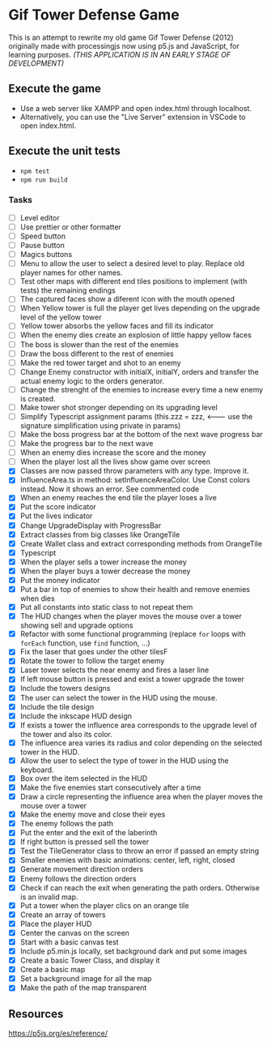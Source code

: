 # Gif Tower Defense Game

This is an attempt to rewrite my old game Gif Tower Defense (2012) originally made with processingjs now using p5.js and JavaScript, for learning purposes. _(THIS APPLICATION IS IN AN EARLY STAGE OF DEVELOPMENT)_

## Execute the game

- Use a web server like XAMPP and open index.html through localhost.
- Alternatively, you can use the "Live Server" extension in VSCode to open index.html.

## Execute the unit tests

- `npm test`
- `npm run build`

### Tasks

- [ ] Level editor
- [ ] Use prettier or other formatter
- [ ] Speed button
- [ ] Pause button
- [ ] Magics buttons
- [ ] Menu to allow the user to select a desired level to play. Replace old player names for other names.
- [ ] Test other maps with different end tiles positions to implement (with tests) the remaining endings
- [ ] The captured faces show a diferent icon with the mouth opened
- [ ] When Yellow tower is full the player get lives depending on the upgrade level of the yellow tower
- [ ] Yellow tower absorbs the yellow faces and fill its indicator
- [ ] When the enemy dies create an explosion of little happy yellow faces
- [ ] The boss is slower than the rest of the enemies
- [ ] Draw the boss different to the rest of enemies
- [ ] Make the red tower target and shot to an enemy
- [ ] Change Enemy constructor with initialX, initialY, orders and transfer the actual enemy logic to the orders generator.
- [ ] Change the strenght of the enemies to increase every time a new enemy is created.
- [ ] Make tower shot stronger depending on its upgrading level
- [ ] Simplify Typescript assignment params (this.zzz = zzz, <--- use the signature simplification using private in params)
- [ ] Make the boss progress bar at the bottom of the next wave progress bar
- [ ] Make the progress bar to the next wave
- [ ] When an enemy dies increase the score and the money
- [ ] When the player lost all the lives show game over screen
- [x] Classes are now passed throw parameters with any type. Improve it.
- [x] InfluenceArea.ts in method: setInfluenceAreaColor. Use Const colors instead. Now it shows an error. See commented code
- [x] When an enemy reaches the end tile the player loses a live
- [x] Put the score indicator
- [x] Put the lives indicator
- [x] Change UpgradeDisplay with ProgressBar
- [x] Extract classes from big classes like OrangeTile
- [x] Create Wallet class and extract corresponding methods from OrangeTile
- [x] Typescript
- [x] When the player sells a tower increase the money
- [x] When the player buys a tower decrease the money
- [x] Put the money indicator
- [x] Put a bar in top of enemies to show their health and remove enemies when dies
- [x] Put all constants into static class to not repeat them
- [x] The HUD changes when the player moves the mouse over a tower showing sell and upgrade options
- [x] Refactor with some functional programming (replace `for` loops with `forEach` function, use `find` function, ...)
- [x] Fix the laser that goes under the other tilesF
- [x] Rotate the tower to follow the target enemy
- [x] Laser tower selects the near enemy and fires a laser line
- [x] If left mouse button is pressed and exist a tower upgrade the tower
- [x] Include the towers designs
- [x] The user can select the tower in the HUD using the mouse.
- [x] Include the tile design
- [x] Include the inkscape HUD design
- [x] If exists a tower the influence area corresponds to the upgrade level of the tower and also its color.
- [x] The influence area varies its radius and color depending on the selected tower in the HUD.
- [x] Allow the user to select the type of tower in the HUD using the keyboard.
- [x] Box over the item selected in the HUD
- [x] Make the five enemies start consecutively after a time
- [x] Draw a circle representing the influence area when the player moves the mouse over a tower
- [x] Make the enemy move and close their eyes
- [x] The enemy follows the path
- [x] Put the enter and the exit of the laberinth
- [x] If right button is pressed sell the tower
- [x] Test the TileGenerator class to throw an error if passed an empty string
- [x] Smaller enemies with basic animations: center, left, right, closed
- [x] Generate movement direction orders
- [x] Enemy follows the direction orders
- [x] Check if can reach the exit when generating the path orders. Otherwise is an invalid map.
- [x] Put a tower when the player clics on an orange tile
- [x] Create an array of towers
- [x] Place the player HUD
- [x] Center the canvas on the screen
- [x] Start with a basic canvas test
- [x] Include p5.min.js locally, set background dark and put some images
- [x] Create a basic Tower Class, and display it
- [x] Create a basic map
- [x] Set a background image for all the map
- [x] Make the path of the map transparent

## Resources

<https://p5js.org/es/reference/>
